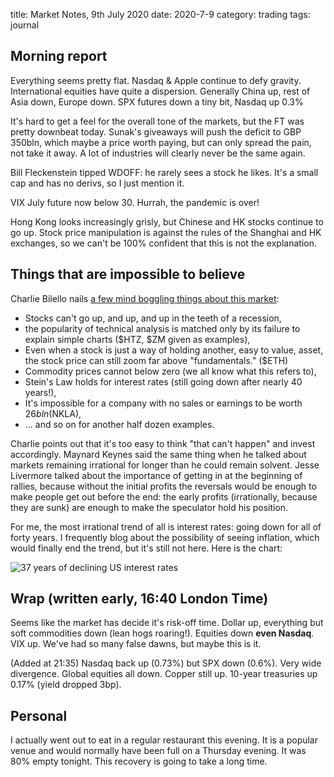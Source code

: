 title: Market Notes, 9th July 2020
date: 2020-7-9
category: trading
tags: journal

## Morning report

Everything seems pretty flat. Nasdaq & Apple continue to defy gravity.
International equities have quite a dispersion. Generally China up, rest of Asia down, Europe down.
SPX futures down a tiny bit, Nasdaq up 0.3%

It's hard to get a feel for the overall tone of the markets, but the FT was pretty downbeat today.
Sunak's giveaways will push the deficit to GBP 350bln, which maybe a price worth paying, but can only spread the pain, not take it away.
A lot of industries will clearly never be the same again.

Bill Fleckenstein tipped WDOFF: he rarely sees a stock he likes. It's a small cap and has no derivs, so I just mention it.

VIX July future now below 30. Hurrah, the pandemic is over!

Hong Kong looks increasingly grisly, but Chinese and HK stocks continue to go up.
Stock price manipulation is against the rules of the Shanghai and HK exchanges, so we can't be 100% confident that this is not the explanation.

## Things that are impossible to believe

Charlie Bilello nails [a few mind boggling things about this market](https://compoundadvisors.com/2020/put-these-charts-on-your-wall-2020-edition?ck_subscriber_id=694496162):

* Stocks can't go up, and up, and up in the teeth of a recession,
* the popularity of technical analysis is matched only by its failure to explain simple charts ($HTZ, $ZM given as examples),
* Even when a stock is just a way of holding another, easy to value, asset, the stock price can still zoom far above "fundamentals." ($ETH)
* Commodity prices cannot below zero (we all know what this refers to),
* Stein's Law holds for interest rates (still going down after nearly 40 years!),
* It's impossible for a company with no sales or earnings to be worth $26bln ($NKLA),
* ... and so on for another half dozen examples.

Charlie points out that it's too easy to think "that can't happen" and invest accordingly.
Maynard Keynes said the same thing when he talked about markets remaining irrational for longer than he could remain solvent.
Jesse Livermore talked about the importance of getting in at the beginning of rallies, because without the initial profits the reversals would be enough to make people get out before the end: the early profits (irrationally, because they are sunk) are enough to make the speculator hold his position.

For me, the most irrational trend of all is interest rates: going down for all of forty years. 
I frequently blog about the possibility of seeing inflation, which would finally end the trend, 
but it's still not here. Here is the chart:

![37 years of declining US interest rates](https://compoundadvisors.com/wp-content/uploads/2020/07/10-yr-yield-low-7-6.png)

## Wrap (written early, 16:40 London Time)

Seems like the market has decide it's risk-off time.
Dollar up, everything but soft commodities down (lean hogs roaring!). 
Equities down **even Nasdaq**. VIX up. 
We've had so many false dawns, but maybe this is it.

(Added at 21:35) Nasdaq back up (0.73%) but SPX down (0.6%). Very wide divergence. 
Global equities all down. Copper still up.
10-year treasuries up 0.17% (yield dropped 3bp).

## Personal

I actually went out to eat in a regular restaurant this evening.
It is a popular venue and would normally have been full on a Thursday evening.
It was 80% empty tonight.
This recovery is going to take a long time.


